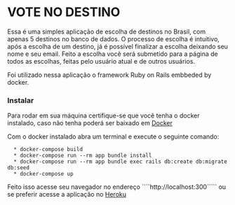 # VOTE NO DESTINO

Essa é uma simples aplicação de escolha de destinos no Brasil, com apenas 5 destinos no banco de dados.
O processo de escolha é intuitivo, após a escolha de um destino, já é possível finalizar a escolha deixando seu nome e seu email.
Feito a escolha você será submetido para a página de todos as escolhas, feitas pelo usuário atual e de outros usuários.

Foi utilizado nessa aplicação o framework Ruby on Rails embbeded by docker.

### Instalar

Para rodar em sua máquina certifique-se que você tenha o docker instalado, caso não tenha poderá ser baixado em [Docker](https://www.docker.com/)  

Com o docker instalado abra um terminal e execute o seguinte comando:

````
  * docker-compose build
  * docker-compose run --rm app bundle install
  * docker-compose run --rm app bundle exec rails db:create db:migrate db:seed
  * docker-compose up
````
Feito isso acesse seu navegador no endereço 
````http://localhost:300````` ou se preferir acesse a aplicação no [Heroku](http://vote-no-destino.heroku.com)
